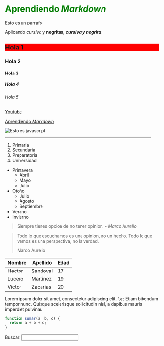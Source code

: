 <style>
    h1{
        color:green;
    }
    h2{
        background: red;
    }
    hr{
        width:95%;
    }
</style>

# Aprendiendo _Markdown_

Esto es un parrafo

Aplicando _cursiva_ y **negritas**, **_cursiva y negrita_**.

## Hola 1

### Hola 2

#### Hola 3

##### Hola 4

###### Hola 5

[Youtube](https://www.youtube.com/watch?v=FlsoBiteuPM)

[Aprendiendo _Markdown_](#aprendiendo-markdown)

![Esto es javascript](https://external-content.duckduckgo.com/iu/?u=https%3A%2F%2Fi0.wp.com%2Ffrontendgirl.com%2Fwp-content%2Fuploads%2F2020%2F02%2Fjs-icon.jpg%3Fssl%3D1&f=1&nofb=1)

---

1. Primaria
1. Secundaria
1. Preparatoria
1. Universidad

- Primavera
  - Abril
  - Mayo
  - Julio
- Otoño
  - Julio
  - Agosto
  - Septiembre
- Verano
- Invierno

> Siempre tienes opcion de no tener opinion. - _Marco Aurelio_

> Todo lo que escuchamos es una opinion, no un hecho.
> Todo lo que vemos es una perspectiva, no la verdad.
>
> Marco Aurelio

| Nombre | Apellido | Edad |
| ------ | -------- | ---- |
| Hector | Sandoval | 17   |
| Lucero | Martinez | 19   |
| Victor | Zacarias | 20   |

Lorem ipsum dolor sit amet, consectetur adipiscing elit. `let` Etiam bibendum tempor nunc. Quisque scelerisque sollicitudin nisl, a dapibus mauris imperdiet pulvinar.

```js
function sumar(a, b, c) {
  return a + b + c;
}
```

<form>
    <label for="q">Buscar: </label>
    <input type="text" name="q" id="q">
</form>
